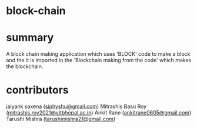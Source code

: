 # block-chain
# summary
A block chain making application which uses 'BLOCK' code to make a block and the it is imported in the 'Blockchain making from the code' which makes the blockchain.
# contributors
jaiyank saxena (siphyshu@gmail.com)
Mitrashis Basu Roy (mitrashis.roy2021@vitbhopal.ac.in)
Ankit Rane (ankitrane0605@gmail.com)
Tarushi Mishra (tarushimishra21@gmail.com)
